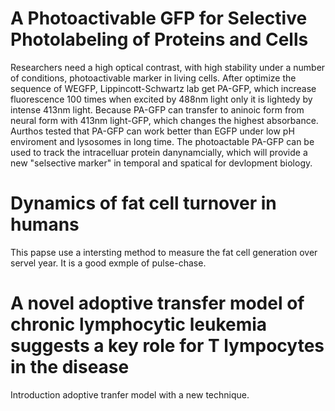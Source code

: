 # A Photoactivable GFP for Selective Photolabeling of Proteins and Cells
Researchers need a high optical contrast, with high stability under a
number of conditions, photoactivable marker in living cells.
After optimize the sequence of WEGFP, Lippincott-Schwartz lab get 
PA-GFP, which increase fluorescence 100 times when excited by 488nm 
light only it is lightedy by intense 413nm light. Because PA-GFP can 
transfer to aninoic form from neural form with 413nm light-GFP, which 
changes the highest absorbance. Aurthos tested that PA-GFP can work 
better than EGFP under low pH enviroment and lysosomes in long time. 
The photoactable PA-GFP can be used to track the intracelluar protein 
danynamcially, which will provide a new "selsective marker" in temporal 
and spatical for devlopment biology.

# Dynamics of fat cell turnover in humans
This papse use a intersting method to measure the fat cell generation 
over servel year. It is a good exmple of pulse-chase.

# A novel adoptive transfer model of chronic lymphocytic leukemia suggests a key role for T lympocytes in the disease

Introduction adoptive tranfer model with a new technique.
